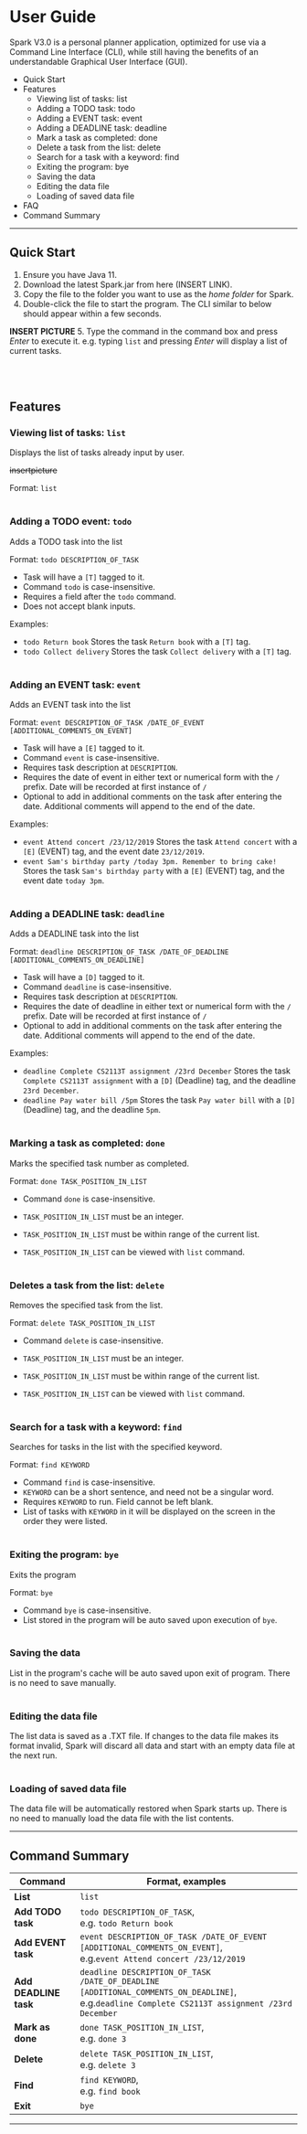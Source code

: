 # User Guide

Spark V3.0 is a personal planner application, optimized for use via a Command Line Interface (CLI),
while still having the benefits of an understandable Graphical User Interface (GUI). 

- Quick Start
- Features 
  - Viewing list of tasks: list
  - Adding a TODO task: todo 
  - Adding a EVENT task: event
  - Adding a DEADLINE task: deadline
  - Mark a task as completed: done
  - Delete a task from the list: delete
  - Search for a task with a keyword: find
  - Exiting the program: bye
  - Saving the data
  - Editing the data file
  - Loading of saved data file
- FAQ
- Command Summary

---

## Quick Start 

1. Ensure you have Java 11.
2. Download the latest Spark.jar from here (INSERT LINK).
3. Copy the file to the folder you want to use as the *home folder* for Spark.
4. Double-click the file to start the program. The CLI similar to below should appear within a few seconds. 


**INSERT PICTURE**
5. Type the command in the command box and press *Enter* to execute it. e.g. typing `list` and pressing *Enter* will
display a list of current tasks.

<br/><br/>
## Features

### Viewing list of tasks: `list`
Displays the list of tasks already input by user.

~~insertpicture~~

Format: `list`
<br/><br/>
### Adding a TODO event: `todo`
Adds a TODO task into the list

Format: `todo DESCRIPTION_OF_TASK`

* Task will have a `[T]` tagged to it.
* Command `todo` is case-insensitive.
* Requires a field after the `todo` command. 
* Does not accept blank inputs.

Examples:
* `todo Return book` Stores the task `Return book` with a `[T]` tag.
* `todo Collect delivery` Stores the task `Collect delivery` with a `[T]` tag.
  <br/><br/>
### Adding an EVENT task: `event`
Adds an EVENT task into the list

Format: `event DESCRIPTION_OF_TASK /DATE_OF_EVENT [ADDITIONAL_COMMENTS_ON_EVENT]`

* Task will have a `[E]` tagged to it.
* Command `event` is case-insensitive.
* Requires task description at `DESCRIPTION`.
* Requires the date of event in either text or numerical form with the `/` prefix. Date will be recorded at first instance of `/`
* Optional to add in additional comments on the task after entering the date. Additional comments
will append to the end of the date.
  
Examples:
* `event Attend concert /23/12/2019`
  Stores the task `Attend concert` with a `[E]` (EVENT) tag, and the event date `23/12/2019`.
* `event Sam's birthday party /today 3pm. Remember to bring cake!`
  Stores the task `Sam's birthday party` with a `[E]` (EVENT) tag, and the event date `today 3pm`.
  <br/><br/>
### Adding a DEADLINE task: `deadline`
Adds a DEADLINE task into the list

Format: `deadline DESCRIPTION_OF_TASK /DATE_OF_DEADLINE [ADDITIONAL_COMMENTS_ON_DEADLINE]`

* Task will have a `[D]` tagged to it.
* Command `deadline` is case-insensitive.
* Requires task description at `DESCRIPTION`.
* Requires the date of deadline in either text or numerical form with the `/` prefix. Date will be recorded at first instance of `/`
* Optional to add in additional comments on the task after entering the date. Additional comments
  will append to the end of the date.

Examples:
* `deadline Complete CS2113T assignment /23rd December` 
  Stores the task `Complete CS2113T assignment` with a `[D]` (Deadline) tag, and the deadline `23rd December`.
* `deadline Pay water bill /5pm` 
  Stores the task `Pay water bill` with a `[D]` (Deadline) tag, and the deadline `5pm`.
  <br/><br/>
### Marking a task as completed: `done`
Marks the specified task number as completed.

Format: `done TASK_POSITION_IN_LIST`

* Command `done` is case-insensitive.
* `TASK_POSITION_IN_LIST` must be an integer.
  
* `TASK_POSITION_IN_LIST` must be within range of the current list.
  
* `TASK_POSITION_IN_LIST` can be viewed with `list` command.
  <br/><br/>
### Deletes a task from the list: `delete`
Removes the specified task from the list.

Format: `delete TASK_POSITION_IN_LIST`

* Command `delete` is case-insensitive.
* `TASK_POSITION_IN_LIST` must be an integer.

* `TASK_POSITION_IN_LIST` must be within range of the current list.

* `TASK_POSITION_IN_LIST` can be viewed with `list` command.
  <br/><br/>
### Search for a task with a keyword: `find`
Searches for tasks in the list with the specified keyword.

Format: `find KEYWORD`
* Command `find` is case-insensitive.
* `KEYWORD` can be a short sentence, and need not be a singular word.
* Requires `KEYWORD` to run. Field cannot be left blank.
* List of tasks with `KEYWORD` in it will be displayed on the screen in the order they were listed.
  <br/><br/>
### Exiting the program: `bye`
Exits the program

Format: `bye`

* Command `bye` is case-insensitive.
* List stored in the program will be auto saved upon execution of `bye`.
  <br/><br/>
### Saving the data
List in the program's cache will be auto saved upon exit of program. 
There is no need to save manually.
<br/><br/>
### Editing the data file
The list data is saved as a .TXT file.
If changes to the data file makes its format invalid, Spark will discard all data
and start with an empty data file at the next run.
<br/><br/>
### Loading of saved data file
The data file will be automatically restored when Spark starts up. 
There is no need to manually load the data file with the list contents.

---

## Command Summary

 **Command** | **Format, examples** 
 --- | ---
 **List**| `list` |
 **Add TODO task** | `todo DESCRIPTION_OF_TASK`,<br/>e.g. `todo Return book`
 **Add EVENT task** | `event DESCRIPTION_OF_TASK /DATE_OF_EVENT [ADDITIONAL_COMMENTS_ON_EVENT]`,<br/> e.g.`event Attend concert /23/12/2019`
 **Add DEADLINE task** | `deadline DESCRIPTION_OF_TASK /DATE_OF_DEADLINE [ADDITIONAL_COMMENTS_ON_DEADLINE]`,<br/> e.g.`deadline Complete CS2113T assignment /23rd December`
 **Mark as done** | `done TASK_POSITION_IN_LIST`,<br/> e.g. `done 3`
 **Delete** | `delete TASK_POSITION_IN_LIST`,<br/> e.g. `delete 3`
 **Find** | `find KEYWORD`,<br/> e.g. `find book`
 **Exit** | `bye`
---
